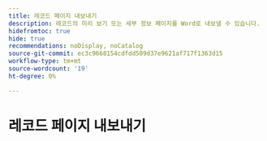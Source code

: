 ```yaml
---
title: 레코드 페이지 내보내기
description: 레코드의 미리 보기 또는 세부 정보 페이지를 Word로 내보낼 수 있습니다.
hidefromtoc: true
hide: true
recommendations: noDisplay, noCatalog
source-git-commit: ec3c9668154cdfdd509d37e9621af717f1363d15
workflow-type: tm+mt
source-wordcount: '19'
ht-degree: 0%

---
```


<!--update the metadata with real information when making this available in TOC and in the left nav-->
<!--update the miniTOC and TOC when you make this public-->

# 레코드 페이지 내보내기
